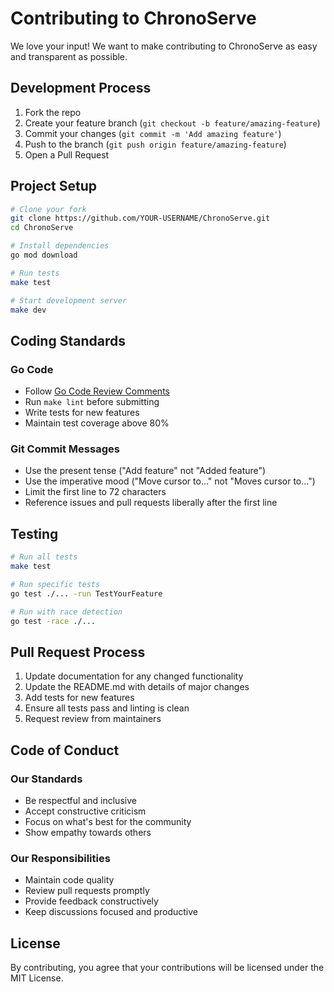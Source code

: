 # Contributing to ChronoServe

We love your input! We want to make contributing to ChronoServe as easy and transparent as possible.

## Development Process

1. Fork the repo
2. Create your feature branch (`git checkout -b feature/amazing-feature`)
3. Commit your changes (`git commit -m 'Add amazing feature'`)
4. Push to the branch (`git push origin feature/amazing-feature`)
5. Open a Pull Request

## Project Setup

```bash
# Clone your fork
git clone https://github.com/YOUR-USERNAME/ChronoServe.git
cd ChronoServe

# Install dependencies
go mod download

# Run tests
make test

# Start development server
make dev
```

## Coding Standards

### Go Code

- Follow [Go Code Review Comments](https://github.com/golang/go/wiki/CodeReviewComments)
- Run `make lint` before submitting
- Write tests for new features
- Maintain test coverage above 80%

### Git Commit Messages

- Use the present tense ("Add feature" not "Added feature")
- Use the imperative mood ("Move cursor to..." not "Moves cursor to...")
- Limit the first line to 72 characters
- Reference issues and pull requests liberally after the first line

## Testing

```bash
# Run all tests
make test

# Run specific tests
go test ./... -run TestYourFeature

# Run with race detection
go test -race ./...
```

## Pull Request Process

1. Update documentation for any changed functionality
2. Update the README.md with details of major changes
3. Add tests for new features
4. Ensure all tests pass and linting is clean
5. Request review from maintainers

## Code of Conduct

### Our Standards

- Be respectful and inclusive
- Accept constructive criticism
- Focus on what's best for the community
- Show empathy towards others

### Our Responsibilities

- Maintain code quality
- Review pull requests promptly
- Provide feedback constructively
- Keep discussions focused and productive

## License

By contributing, you agree that your contributions will be licensed under the MIT License.